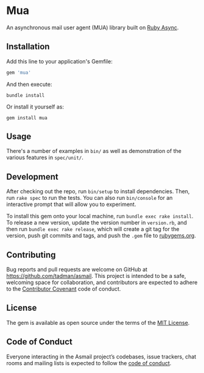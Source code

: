 # Mua

An asynchronous mail user agent (MUA) library built on
[Ruby Async](https://github.com/socketry/async).

## Installation

Add this line to your application's Gemfile:

```ruby
gem 'mua'
```

And then execute:

```shell
bundle install
```

Or install it yourself as:

```shell
gem install mua
```

## Usage

There's a number of examples in `bin/` as well as demonstration of the various
features in `spec/unit/`.

## Development

After checking out the repo, run `bin/setup` to install dependencies. Then,
run `rake spec` to run the tests. You can also run `bin/console` for an
interactive prompt that will allow you to experiment.

To install this gem onto your local machine, run `bundle exec rake install`.
To release a new version, update the version number in `version.rb`, and then
run `bundle exec rake release`, which will create a git tag for the version,
push git commits and tags, and push the `.gem` file to
[rubygems.org](https://rubygems.org).

## Contributing

Bug reports and pull requests are welcome on GitHub at
https://github.com/tadman/asmail. This project is intended to be a safe,
welcoming space for collaboration, and contributors are expected to adhere to
the [Contributor Covenant](http://contributor-covenant.org) code of conduct.

## License

The gem is available as open source under the terms of the
[MIT License](https://opensource.org/licenses/MIT).

## Code of Conduct

Everyone interacting in the Asmail project’s codebases, issue trackers, chat
rooms and mailing lists is expected to follow the
[code of conduct](https://github.com/postageapp/mua/blob/master/CODE_OF_CONDUCT.md).
